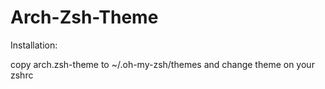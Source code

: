 # Arch-Zsh-Theme

Installation:

copy arch.zsh-theme to ~/.oh-my-zsh/themes and change theme on your zshrc
